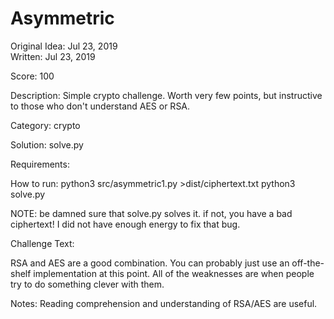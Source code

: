 # Asymmetric

Original Idea: Jul 23, 2019  
Written: Jul 23, 2019

Score:
100

Description:
Simple crypto challenge. Worth very few points, but instructive to those who don't understand AES or RSA.

Category: crypto

Solution: solve.py

Requirements:

How to run:
python3 src/asymmetric1.py >dist/ciphertext.txt
python3 solve.py

NOTE: be damned sure that solve.py solves it. if not, you have a bad ciphertext! I did not have enough energy to fix that bug.

Challenge Text:

RSA and AES are a good combination. You can probably just use an off-the-shelf implementation at this point. All of the weaknesses are when people try to do something clever with them.

Notes:
Reading comprehension and understanding of RSA/AES are useful.
